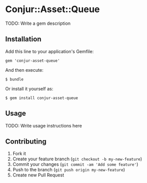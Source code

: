# Conjur::Asset::Queue

TODO: Write a gem description

## Installation

Add this line to your application's Gemfile:

    gem 'conjur-asset-queue'

And then execute:

    $ bundle

Or install it yourself as:

    $ gem install conjur-asset-queue

## Usage

TODO: Write usage instructions here

## Contributing

1. Fork it
2. Create your feature branch (`git checkout -b my-new-feature`)
3. Commit your changes (`git commit -am 'Add some feature'`)
4. Push to the branch (`git push origin my-new-feature`)
5. Create new Pull Request
